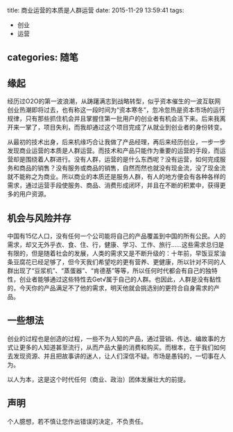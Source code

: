 title: 商业运营的本质是人群运营
date: 2015-11-29 13:59:41
tags: 
- 创业
- 运营

categories: 随笔
---

## 缘起
经历过O2O的第一波浪潮，从踌躇满志到战略转型，似乎资本催生的一波互联网创业热潮即将过去，也有称这一段时间为“资本寒冬”，忽冷忽热是资本市场的运行规律，只有那些抓住机会并且掌握住第一批用户的创业者有机会活下来。后来我离开来一掌了，项目失利，而我却通过这个项目完成了从就业到创业者的身份转变。

从最初的技术出身，后来机缘巧合让我做了产品经理，再后来经历创业，一步一步发现商业运营的本质是人群运营。而技术和产品只能作为重要的运营的手段，而运营却是围绕着人群进行。没有人群，运营的是什么东西呢？没有运营，如何完成服务和商品的销售？没有服务或商品的销售，自然而然也就没有现金流，没了现金流就不能称之为商业。所以商业的本质还是服务人群，有人的地方便会有各种各样的需求，通过运营手段使服务、商品、消费形成闭环，并且在不断的积累中，获得更多的用户资源。

## 机会与风险并存
中国有15亿人口，没有任何一个公司能将自己的产品覆盖到中国的所有公民。人的需求，却又无外乎衣、食、住、行，健康、学习、工作、旅行……这些需求总归是有限的，但是随着社会的发展，人类的需求又是不断升级的：十年前，早饭豆浆油条豆腐花已经足够了，但今天我们希望吃的更有营养、更健康，所以针对不同的人群出现了“豆浆机”、“蒸蛋器”、“肯德基”等等，所以任何时代都会有自己的独特性，创业者能够通过这些特性去Get√属于自己的人群。也因此，人群是没有黏性的，今天你的产品满足不了他的需求，明天他就会挑选别的更符合自身需求的产品。

## 一些想法
创业的过程也是创造的过程，一些不为人知的产品，通过营销、传达、编故事的方式让更多的人知道甚至流行，从而产品大量的消费和购买。而根本，在于我们如何去发现资源、并且把故事讲的迷人，让人们深信不疑。市场是愚钝的，一切事在人为。

以人为本，这是这个时代任何（商业、政治）团体发展壮大的前提。

## 声明
个人臆想，若不慎让您作出错误的决定，不负责任。